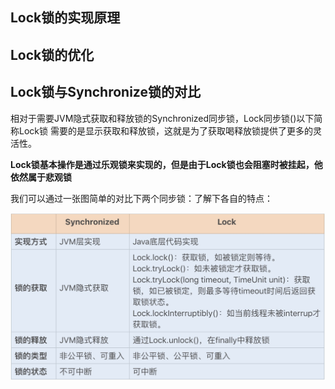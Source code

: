 

##
## Lock锁的实现原理
## Lock锁的优化


## Lock锁与Synchronize锁的对比
相对于需要JVM隐式获取和释放锁的Synchronized同步锁，Lock同步锁()以下简称Lock锁
需要的是显示获取和释放锁，这就是为了获取喝释放锁提供了更多的灵活性。

**Lock锁基本操作是通过乐观锁来实现的，但是由于Lock锁也会阻塞时被挂起，他依然属于悲观锁**

我们可以通过一张图简单的对比下两个同步锁：了解下各自的特点：

![Demo](images/synchronized与lock对比.png)
